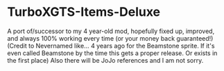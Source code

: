 # TurboXGTS-Items-Deluxe
A port of/successor to my 4 year-old mod, hopefully fixed up, improved, and always 100% working every time (or your money back guaranteed!)
(Credit to Nevernamed like... 4 years ago for the Beamstone sprite. If it's even called Beamstone by the time this gets a proper release. Or exists in the first place)
Also there will be JoJo references and I am not sorry.
